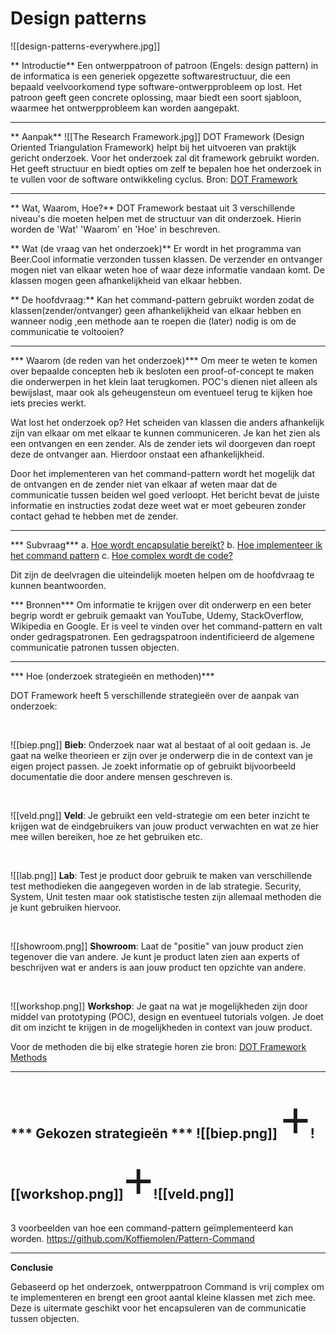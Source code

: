 # Design patterns
![[design-patterns-everywhere.jpg]]


** Introductie**
Een ontwerppatroon of patroon (Engels: design pattern) in de informatica is een generiek opgezette softwarestructuur, die een bepaald veelvoorkomend type software-ontwerpprobleem op lost. Het patroon geeft geen concrete oplossing, maar biedt een soort sjabloon, waarmee het ontwerpprobleem kan worden aangepakt.

---

** Aanpak**
![[The Research Framework.jpg]]
DOT Framework (Design Oriented Triangulation Framework) helpt bij het uitvoeren van praktijk gericht onderzoek. Voor het onderzoek zal dit framework gebruikt worden. Het geeft structuur en biedt opties om zelf te bepalen hoe het onderzoek in te vullen voor de software ontwikkeling cyclus.
Bron: [DOT Framework](http://ictresearchmethods.nl/The_DOT_Framework)

---

** Wat, Waarom, Hoe?**
DOT Framework bestaat uit 3 verschillende niveau's die moeten helpen met de structuur van dit onderzoek. Hierin worden de 'Wat' 'Waarom' en 'Hoe' in beschreven.

** Wat (de vraag van het onderzoek)**
Er wordt in het programma van Beer.Cool informatie verzonden tussen klassen. De verzender en ontvanger mogen niet van elkaar weten hoe of waar deze informatie vandaan komt. De klassen mogen geen afhankelijkheid van elkaar hebben.

** De hoofdvraag:**
Kan het command-pattern gebruikt worden zodat de klassen(zender/ontvanger) geen afhankelijkheid van elkaar hebben en wanneer nodig ,een methode aan te roepen die (later) nodig is om de communicatie te voltooien?

---

*** Waarom (de reden van het onderzoek)***
Om meer te weten te komen over bepaalde concepten heb ik besloten een proof-of-concept te maken die onderwerpen in het klein laat terugkomen. POC's dienen niet alleen als bewijslast, maar ook als geheugensteun om eventueel terug te kijken hoe iets precies werkt.

Wat lost het onderzoek op?
Het scheiden van klassen die anders afhankelijk zijn van elkaar om met elkaar te kunnen communiceren. Je kan het zien als een ontvangen en een zender. Als de zender iets wil doorgeven dan roept deze de ontvanger aan. Hierdoor onstaat een afhankelijkheid. 

Door het implementeren van het command-pattern wordt het mogelijk dat de ontvangen en de zender niet van elkaar af weten maar dat de communicatie tussen beiden wel goed verloopt. Het bericht bevat de juiste informatie en instructies zodat deze weet wat er moet gebeuren zonder contact gehad te hebben met de zender.

---

*** Subvraag***
a. [Hoe wordt encapsulatie bereikt?](obsidian://open?vault=Portfolio&file=Fontys-Portfolio%2FLeerdoelen%2F05_Design_Patterns%2FEncapsulatie.md)
b. [Hoe implementeer ik het command pattern](obsidian://open?vault=Portfolio&file=Fontys-Portfolio%2FLeerdoelen%2F05_Design_Patterns%2FImplementatie.md)
c. [Hoe complex wordt de code?](obsidian://open?vault=Portfolio&file=Fontys-Portfolio%2FLeerdoelen%2F05_Design_Patterns%2FComplexiteit.md)

Dit zijn de deelvragen die uiteindelijk moeten helpen om de hoofdvraag te kunnen beantwoorden.

*** Bronnen***
Om informatie te krijgen over dit onderwerp en een beter begrip wordt er gebruik gemaakt van YouTube, Udemy, StackOverflow, Wikipedia en Google. Er is veel te vinden over het command-pattern en valt onder gedragspatronen. Een gedragspatroon indentificieerd de algemene communicatie patronen tussen objecten.

---

*** Hoe (onderzoek strategieën en methoden)***

DOT Framework heeft 5 verschillende strategieën over de aanpak van onderzoek:

<br>

![[biep.png]]
__Bieb__: Onderzoek naar wat al bestaat of al ooit gedaan is. Je gaat na welke theorieen er zijn over je onderwerp die in de context van je eigen project passen. Je zoekt informatie op of gebruikt bijvoorbeeld documentatie die door andere mensen geschreven is.

<br>

![[veld.png]]
__Veld__: Je gebruikt een veld-strategie om een beter inzicht te krijgen wat de eindgebruikers van jouw product verwachten en wat ze hier mee willen bereiken, hoe ze het gebruiken etc.

<br>

![[lab.png]]
__Lab__: Test je product door gebruik te maken van verschillende test methodieken die aangegeven worden in de lab strategie. Security, System, Unit testen maar ook statistische testen zijn allemaal methoden die je kunt gebruiken hiervoor.

<br>

![[showroom.png]]
__Showroom__: Laat de "positie" van jouw product zien tegenover die van andere. Je kunt je product laten zien aan experts of beschrijven wat er anders is aan jouw product ten opzichte van andere.

<br>

![[workshop.png]]
__Workshop__: Je gaat na wat je mogelijkheden zijn door middel van prototyping (POC), design en eventueel tutorials volgen. Je doet dit om inzicht te krijgen in de mogelijkheden in context van jouw product.

Voor de methoden die bij elke strategie horen zie bron: [DOT Framework Methods](http://ictresearchmethods.nl/Methods)

---


*** Gekozen strategieën ***
![[biep.png]]  <span style="font-family:Comic sans; font-size:4em;">+</span>![[workshop.png]]<span style="font-family:Comic sans; font-size:4em;">+</span>![[veld.png]]
---

3 voorbeelden van hoe een command-pattern geïmplementeerd kan worden.
https://github.com/Koffiemolen/Pattern-Command

---
**Conclusie**

Gebaseerd op het onderzoek, ontwerppatroon Command is vrij complex om te implementeren en brengt een groot aantal kleine klassen met zich mee. Deze is uitermate geschikt voor het encapsuleren van de communicatie tussen objecten.
